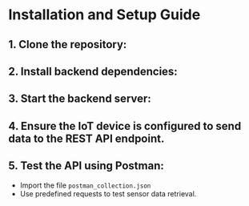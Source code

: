 # Installation and Setup Guide

## 1. Clone the repository:

## 2. Install backend dependencies:

## 3. Start the backend server:
## 4. Ensure the IoT device is configured to send data to the REST API endpoint.

## 5. Test the API using Postman:
- Import the file `postman_collection.json`
- Use predefined requests to test sensor data retrieval.

